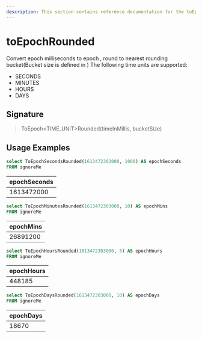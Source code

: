 ```yaml
---
description: This section contains reference documentation for the toEpochRounded functions.
---
```


# toEpochRounded

Convert epoch milliseconds to epoch <Time Unit>, round to nearest rounding bucket(Bucket size is defined in <Time Unit>)
The following time units are supported:

* SECONDS
* MINUTES
* HOURS
* DAYS

## Signature

> ToEpoch<TIME_UNIT>Rounded(timeInMillis, bucketSize)

## Usage Examples

```sql
select ToEpochSecondsRounded(1613472303000, 1000) AS epochSeconds
FROM ignoreMe
```

| epochSeconds   |
| ------------- |
| 1613472000 |

```sql
select ToEpochMinutesRounded(1613472303000, 10) AS epochMins
FROM ignoreMe
```

| epochMins   |
| ------------- |
| 26891200 |

```sql
select ToEpochHoursRounded(1613472303000, 5) AS epochHours
FROM ignoreMe
```

| epochHours   |
| ------------- |
| 448185 |

```sql
select ToEpochDaysRounded(1613472303000, 10) AS epochDays
FROM ignoreMe
```

| epochDays   |
| ------------- |
| 18670 |


